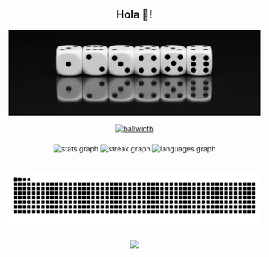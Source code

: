 <h2 align="center">Hola 👋!</h2>

<img  src="./img/dados.jpg">

<p align="center"> <a href="https://github.com/ryo-ma/github-profile-trophy"><img src="https://github-profile-trophy.vercel.app/?username=ballwictb" alt="ballwictb" /></a> </p>

<p align="left">
</p>



###

<div align="center">
</div>

###

<div align="center">
  <img src="https://github-readme-stats.vercel.app/api?username=Ballwictb&hide_title=false&hide_rank=false&show_icons=true&include_all_commits=true&count_private=true&disable_animations=false&theme=bear&locale=en&hide_border=false" height="150" alt="stats graph"  />
  <img src="https://streak-stats.demolab.com?user=Ballwictb&locale=en&mode=daily&theme=bear&hide_border=false&border_radius=5" height="150" alt="streak graph"  />
  <img src="https://github-readme-stats.vercel.app/api/top-langs?username=Ballwictb&locale=en&hide_title=false&layout=compact&card_width=320&langs_count=5&theme=bear&hide_border=false" height="150" alt="languages graph"  />
</div>

<br>

###

<img src="https://raw.githubusercontent.com/Ballwictb/Ballwictb/output/snake.svg" alt="Snake animation">

###

###

<div align="center">
  <img src="https://profile-counter.glitch.me/Ballwictb/count.svg?"  />
</div>

###
